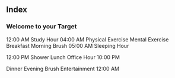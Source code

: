 ## Index

### Welcome to your Target

12:00 AM
Study Hour
04:00 AM
Physical Exercise
Mental Exercise
Breakfast
Morning Brush
05:00 AM
Sleeping Hour

12:00 PM
Shower
Lunch
Office Hour
10:00 PM

Dinner
Evening Brush
Entertainment
12:00 AM